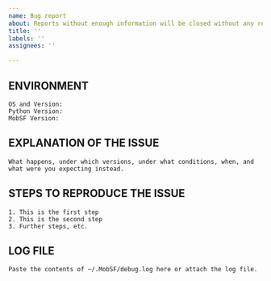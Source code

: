 ```yaml
---
name: Bug report
about: Reports without enough information will be closed without any response.
title: ''
labels: ''
assignees: ''

---
```


<!-- ## IMPORTANT -->
<!-- Issues are ONLY for reporting BUGS. For support, feature requests, questions, queries, and discussions use our slack channel for limited support. Join MobSF Slack channel: https://mobsf.slack.com/join/shared_invite/enQtNzM2NTAyNzA1MjgxLTdjMzkzNDc3ZjdiMjkwZTZhMmFhNDlkZmMwZDhjNDNmYTAzYWE5NGZlMDIzYzliNTdiMDQ2MTRlYjU1MjkyNGM
-->
<!-- If you see errors while running setup/run scripts, it is mostly because you haven't installed the required dependencies correctly. You will have to look into the errors and figure out what is causing them and solve them accordingly. Make sure you have installed all the required dependencies and their correct versions as per the latest documentation. If you still find yourself at a dead end, join MobSF Slack channel:https://mobsf.slack.com/join/shared_invite/enQtNzM2NTAyNzA1MjgxLTdjMzkzNDc3ZjdiMjkwZTZhMmFhNDlkZmMwZDhjNDNmYTAzYWE5NGZlMDIzYzliNTdiMDQ2MTRlYjU1MjkyNGM
Please do not post support/help request in GitHub issues, doing so will definitely waste our time get them closed without further response. -->

## ENVIRONMENT

```
OS and Version:
Python Version:
MobSF Version:
```

## EXPLANATION OF THE ISSUE

```
What happens, under which versions, under what conditions, when, and what were you expecting instead.
```
<!-- If you see errors while running setup/run scripts, join MobSF Slack channel: http://tiny.cc/mobsf to get limited support. -->

## STEPS TO REPRODUCE THE ISSUE

```
1. This is the first step
2. This is the second step
3. Further steps, etc.
```


## LOG FILE

```
Paste the contents of ~/.MobSF/debug.log here or attach the log file.
```

<!--
BEFORE POSTING YOUR ISSUE/BUG
- These comments won't show up when you submit the issue.
- GitHub issues ARE NOT FOR FEATURE REQUESTS, SUPPORT, DISCUSSIONS AND QUESTIONS! 
- If you have questions, use our slack channel. Join MobSF Slack channel: http://tiny.cc/mobsf
- Reproduce issue in the latest master and try to add as much detail as possible.
- Search this repository (top of the page) for the issue and it has not been fixed or reported already.
- Once you open a bug, you should also provide additional information if requested. 
- Failure to do so in 25 days will result in closure of the bug without further communication.
-->
